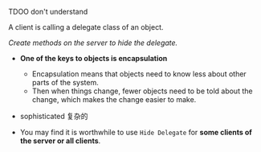 TDOO don't understand

A client is calling a delegate class of an object.

*Create methods on the server to hide the delegate.*

+ **One of the keys to objects is encapsulation**
    + Encapsulation means that objects need to know less about other parts of the system.
    + Then when things change, fewer objects need to be told about the change, which makes the change easier to make.

+ sophisticated 复杂的

+ You may find it is worthwhile to use `Hide Delegate` for **some clients of the server or all clients**.
